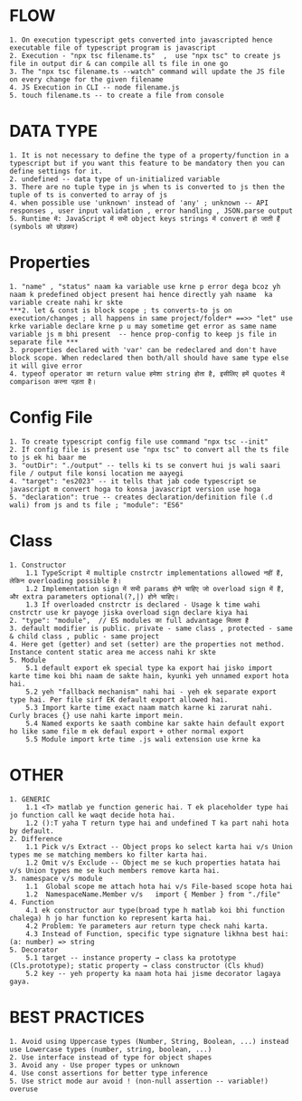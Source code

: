 # FLOW
    1. On execution typescript gets converted into javascripted hence executable file of typescript program is javascript
    2. Execution - "npx tsc filename.ts"  ,  use "npx tsc" to create js file in output dir & can compile all ts file in one go
    3. The "npx tsc filename.ts --watch" command will update the JS file on every change for the given filename
    4. JS Execution in CLI -- node filename.js
    5. touch filename.ts -- to create a file from console 

# DATA TYPE 
    1. It is not necessary to define the type of a property/function in a typescript but if you want this feature to be mandatory then you can define settings for it.
    2. undefined -- data type of un-initialized variable
    3. There are no tuple type in js when ts is converted to js then the tuple of ts is converted to array of js
    4. when possible use 'unknown' instead of 'any' ; unknown -- API responses , user input validation , error handling , JSON.parse output
    5. Runtime में: JavaScript में सभी object keys strings में convert हो जाती हैं (symbols को छोड़कर)

# Properties
    1. "name" , "status" naam ka variable use krne p error dega bcoz yh naam k predefined object present hai hence directly yah naame  ka variable create nahi kr skte
    ***2. let & const is block scope ; ts converts-to js on execution/changes ; all happens in same project/folder* ==>> "let" use krke variable declare krne p u may sometime get error as same name variable js m bhi present  -- hence prop-config to keep js file in separate file ***
    3. properties declared with 'var' can be redeclared and don't have block scope. When redeclared then both/all should have same type else it will give error
    4. typeof operator का return value हमेशा string होता है, इसीलिए हमें quotes में comparison करना पड़ता है।


# Config File
    1. To create typescript config file use command "npx tsc --init"
    2. If config file is present use "npx tsc" to convert all the ts file to js ek hi baar me
    3. "outDir": "./output" -- tells ki ts se convert hui js wali saari file / output file konsi location me aayegi
    4. "target": "es2023" -- it tells that jab code typescript se javascript m convert hoga to konsa javascript version use hoga
    5. "declaration": true -- creates declaration/definition file (.d wali) from js and ts file ; "module": "ES6"  

# Class
    1. Constructor
        1.1 TypeScript में multiple cnstrctr implementations allowed नहीं हैं, लेकिन overloading possible है। 
        1.2 Implementation sign में सभी params होने चाहिए जो overload sign में हैं, और extra parameters optional(?,|) होने चाहिए।
        1.3 If overloaded cnstrctr is declared - Usage k time wahi cnstrctr use kr payoge jiska overload sign declare kiya hai
    2. "type": "module",  // ES modules का full advantage मिलता है
    3. default modifier is public. private - same class , protected - same & child class , public - same project
    4. Here get (getter) and set (setter) are the properties not method. Instance content static area me access nahi kr skte
    5. Module
        5.1 default export ek special type ka export hai jisko import karte time koi bhi naam de sakte hain, kyunki yeh unnamed export hota hai.
        5.2 yeh "fallback mechanism" nahi hai - yeh ek separate export type hai. Per file sirf EK default export allowed hai. 
        5.3 Import karte time exact naam match karne ki zarurat nahi. Curly braces {} use nahi karte import mein. 
        5.4 Named exports ke saath combine kar sakte hain default export ho like same file m ek defaul export + other normal export
        5.5 Module import krte time .js wali extension use krne ka 

# OTHER
    1. GENERIC
        1.1 <T> matlab ye function generic hai. T ek placeholder type hai jo function call ke waqt decide hota hai.
        1.2 ():T yaha T return type hai and undefined T ka part nahi hota by default.
    2. Difference
        1.1 Pick v/s Extract -- Object props ko select karta hai v/s Union types me se matching members ko filter karta hai. 
        1.2 Omit v/s Exclude -- Object me se kuch properties hatata hai v/s Union types me se kuch members remove karta hai.
    3. namespace v/s module
        1.1  Global scope me attach hota hai v/s File-based scope hota hai
        1.2  NamespaceName.Member v/s  	import { Member } from "./file"
    4. Function 
        4.1 ek constructor aur type(broad type h matlab koi bhi function chalega) h jo har function ko represent karta hai.
        4.2 Problem: Ye parameters aur return type check nahi karta.
        4.3 Instead of Function, specific type signature likhna best hai: (a: number) => string
    5. Decorator
        5.1 target -- instance property → class ka prototype (Cls.prototype); static property → class constructor (Cls khud)
        5.2 key -- yeh property ka naam hota hai jisme decorator lagaya gaya.

# BEST PRACTICES
    1. Avoid using Uppercase types (Number, String, Boolean, ...) instead use Lowercase types (number, string, boolean, ...) 
    2. Use interface instead of type for object shapes
    3. Avoid any - Use proper types or unknown
    4. Use const assertions for better type inference
    5. Use strict mode aur avoid ! (non-null assertion -- variable!) overuse